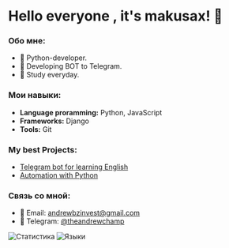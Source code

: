 # Hello everyone , it's makusax! 👋

### Обо мне:
- 🐍 Python-developer.
- 🤖 Developing BOT to Telegram.
- 🚀 Study everyday.

### Мои навыки:
- **Language proramming:** Python, JavaScript
- **Frameworks:** Django
- **Tools:** Git

### My best Projects:
- [Telegram bot for learning English](https://github.com/makusax/English-telegram-bot)
- [Automation with Python](https://github.com/makusax/Project-Python)

### Связь со мной:
- 📧 Email: andrewbzinvest@gmail.com
- 💬 Telegram: [@theandrewchamp](https://t.me/theandrewchamp)

![Статистика](https://github-readme-stats.vercel.app/api?username=makusax&show_icons=true&theme=radical)
![Языки](https://github-readme-stats.vercel.app/api/top-langs/?username=makusax&layout=compact&theme=radical)

